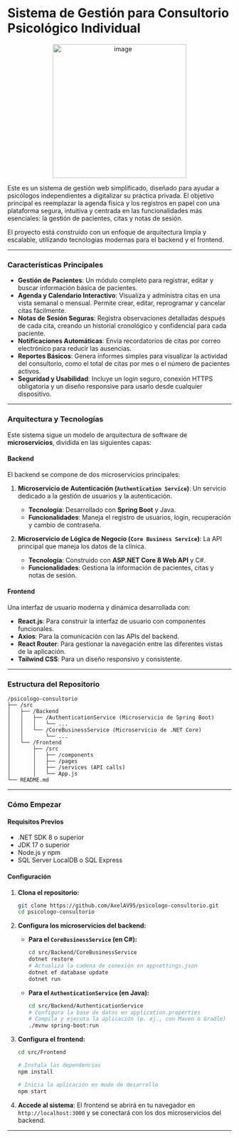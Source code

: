 # Sistema de Gestión para Consultorio Psicológico Individual
<p align="center"><img width="300" height="300" alt="image" src="https://github.com/user-attachments/assets/f26abcae-fce6-4468-945e-5bb6778242a9" /></p>

Este es un sistema de gestión web simplificado, diseñado para ayudar a psicólogos independientes a digitalizar su práctica privada. El objetivo principal es reemplazar la agenda física y los registros en papel con una plataforma segura, intuitiva y centrada en las funcionalidades más esenciales: la gestión de pacientes, citas y notas de sesión.

El proyecto está construido con un enfoque de arquitectura limpia y escalable, utilizando tecnologías modernas para el backend y el frontend.

-----

### Características Principales

  * **Gestión de Pacientes**: Un módulo completo para registrar, editar y buscar información básica de pacientes.
  * **Agenda y Calendario Interactivo**: Visualiza y administra citas en una vista semanal o mensual. Permite crear, editar, reprogramar y cancelar citas fácilmente.
  * **Notas de Sesión Seguras**: Registra observaciones detalladas después de cada cita, creando un historial cronológico y confidencial para cada paciente.
  * **Notificaciones Automáticas**: Envía recordatorios de citas por correo electrónico para reducir las ausencias.
  * **Reportes Básicos**: Genera informes simples para visualizar la actividad del consultorio, como el total de citas por mes o el número de pacientes activos.
  * **Seguridad y Usabilidad**: Incluye un login seguro, conexión HTTPS obligatoria y un diseño responsive para usarlo desde cualquier dispositivo.

-----

### Arquitectura y Tecnologías

Este sistema sigue un modelo de arquitectura de software de **microservicios**, dividida en las siguientes capas:

#### Backend

El backend se compone de dos microservicios principales:

1.  **Microservicio de Autenticación (`Authentication Service`)**: Un servicio dedicado a la gestión de usuarios y la autenticación.

      * **Tecnología**: Desarrollado con **Spring Boot** y Java.
      * **Funcionalidades**: Maneja el registro de usuarios, login, recuperación y cambio de contraseña.

2.  **Microservicio de Lógica de Negocio (`Core Business Service`)**: La API principal que maneja los datos de la clínica.

      * **Tecnología**: Construido con **ASP.NET Core 8 Web API** y C\#.
      * **Funcionalidades**: Gestiona la información de pacientes, citas y notas de sesión.

#### Frontend

Una interfaz de usuario moderna y dinámica desarrollada con:

  * **React.js**: Para construir la interfaz de usuario con componentes funcionales.
  * **Axios**: Para la comunicación con las APIs del backend.
  * **React Router**: Para gestionar la navegación entre las diferentes vistas de la aplicación.
  * **Tailwind CSS**: Para un diseño responsivo y consistente.

-----

### Estructura del Repositorio

```
/psicologo-consultorio
├── /src
│   ├── /Backend
│   │   ├── /AuthenticationService (Microservicio de Spring Boot)
│   │   │   └── ...
│   │   └── /CoreBusinessService (Microservicio de .NET Core)
│   │       └── ...
│   └── /Frontend
│       ├── /src
│       │   ├── /components
│       │   ├── /pages
│       │   ├── /services (API calls)
│       │   └── App.js
└── README.md
```

-----

### Cómo Empezar

#### Requisitos Previos

  * .NET SDK 8 o superior
  * JDK 17 o superior
  * Node.js y npm
  * SQL Server LocalDB o SQL Express

#### Configuración

1.  **Clona el repositorio:**

    ```bash
    git clone https://github.com/AxelAV95/psicologo-consultorio.git
    cd psicologo-consultorio
    ```

2.  **Configura los microservicios del backend:**

      * **Para el `CoreBusinessService` (en C\#):**
        ```bash
        cd src/Backend/CoreBusinessService
        dotnet restore
        # Actualiza la cadena de conexión en appsettings.json
        dotnet ef database update
        dotnet run
        ```
      * **Para el `AuthenticationService` (en Java):**
        ```bash
        cd src/Backend/AuthenticationService
        # Configura la base de datos en application.properties
        # Compila y ejecuta la aplicación (p. ej., con Maven o Gradle)
        ./mvnw spring-boot:run
        ```

3.  **Configura el frontend:**

    ```bash
    cd src/Frontend

    # Instala las dependencias
    npm install

    # Inicia la aplicación en modo de desarrollo
    npm start
    ```

4.  **Accede al sistema**:
    El frontend se abrirá en tu navegador en `http://localhost:3000` y se conectará con los dos microservicios del backend.

-----

